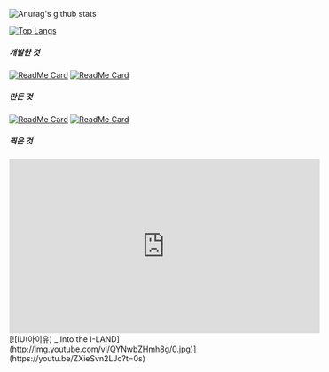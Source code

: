![Anurag's github stats](https://github-readme-stats.vercel.app/api?username=sunrinint&show_icons=true&theme=radical)

[![Top Langs](https://github-readme-stats.vercel.app/api/top-langs/?username=sunrinint&langs_count=10&layout=compact&show_icons=true&theme=radical)](https://github.com/sunrinint)

##### 개발한 것
[![ReadMe Card](https://github-readme-stats.vercel.app/api/pin/?username=sunrinint&repo=DigitalContents2020-03&show_icons=true&theme=radical)](https://github.com/sunrinint/DigitalContents2020-03) [![ReadMe Card](https://github-readme-stats.vercel.app/api/pin/?username=sunrinint&repo=CitizenLab2020&show_icons=true&theme=radical)](https://github.com/sunrinint/CitizenLab2020)


##### 만든 것
[![ReadMe Card](https://github-readme-stats.vercel.app/api/pin/?username=Start-Android&repo=StartAndroid&show_icons=true&theme=radical)](https://github.com/Start-Android/StartAndroid) [![ReadMe Card](https://github-readme-stats.vercel.app/api/pin/?username=sunrinint&repo=Start-Python&show_icons=true&theme=radical)](https://github.com/sunrinint/Start-Python)


##### 찍은 것

<iframe width="560" height="315" src="https://www.youtube.com/embed/ZXieSvn2LJc" frameborder="0" allow="accelerometer; autoplay; clipboard-write; encrypted-media; gyroscope; picture-in-picture" allowfullscreen></iframe>
[![IU(아이유) _ Into the I-LAND](http://img.youtube.com/vi/QYNwbZHmh8g/0.jpg)](https://youtu.be/ZXieSvn2LJc?t=0s)
